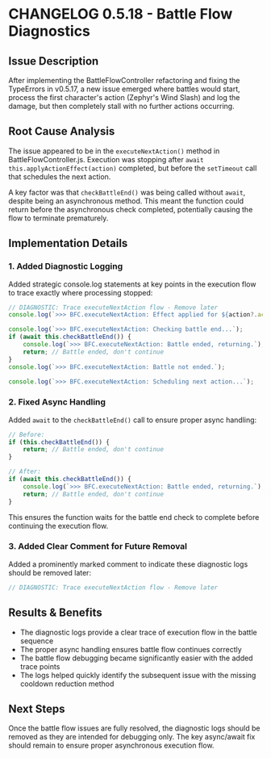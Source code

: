 # CHANGELOG 0.5.18 - Battle Flow Diagnostics

## Issue Description
After implementing the BattleFlowController refactoring and fixing the TypeErrors in v0.5.17, a new issue emerged where battles would start, process the first character's action (Zephyr's Wind Slash) and log the damage, but then completely stall with no further actions occurring.

## Root Cause Analysis
The issue appeared to be in the `executeNextAction()` method in BattleFlowController.js. Execution was stopping after `await this.applyActionEffect(action)` completed, but before the `setTimeout` call that schedules the next action.

A key factor was that `checkBattleEnd()` was being called without `await`, despite being an asynchronous method. This meant the function could return before the asynchronous check completed, potentially causing the flow to terminate prematurely.

## Implementation Details

### 1. Added Diagnostic Logging
Added strategic console.log statements at key points in the execution flow to trace exactly where processing stopped:

```javascript
// DIAGNOSTIC: Trace executeNextAction flow - Remove later
console.log(`>>> BFC.executeNextAction: Effect applied for ${action?.actor?.name}.`);

console.log(`>>> BFC.executeNextAction: Checking battle end...`);
if (await this.checkBattleEnd()) {
    console.log(`>>> BFC.executeNextAction: Battle ended, returning.`);
    return; // Battle ended, don't continue
}
console.log(`>>> BFC.executeNextAction: Battle not ended.`);

console.log(`>>> BFC.executeNextAction: Scheduling next action...`);
```

### 2. Fixed Async Handling
Added `await` to the `checkBattleEnd()` call to ensure proper async handling:

```javascript
// Before:
if (this.checkBattleEnd()) {
    return; // Battle ended, don't continue
}

// After:
if (await this.checkBattleEnd()) {
    console.log(`>>> BFC.executeNextAction: Battle ended, returning.`);
    return; // Battle ended, don't continue
}
```

This ensures the function waits for the battle end check to complete before continuing the execution flow.

### 3. Added Clear Comment for Future Removal
Added a prominently marked comment to indicate these diagnostic logs should be removed later:
```javascript
// DIAGNOSTIC: Trace executeNextAction flow - Remove later
```

## Results & Benefits
- The diagnostic logs provide a clear trace of execution flow in the battle sequence
- The proper async handling ensures battle flow continues correctly
- The battle flow debugging became significantly easier with the added trace points
- The logs helped quickly identify the subsequent issue with the missing cooldown reduction method

## Next Steps
Once the battle flow issues are fully resolved, the diagnostic logs should be removed as they are intended for debugging only. The key async/await fix should remain to ensure proper asynchronous execution flow.